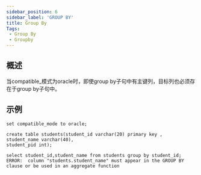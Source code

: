 ```yaml
---
sidebar_position: 6
sidebar_label: 'GROUP BY'
title: Group By
Tags:
 - Group By
 - Groupby
---
```


## 概述
当compatible_模式为oracle时，即使group by子句中有主键列，目标列也必须存在于group by子句中。

## 示例
```
set compatible_mode to oracle;

create table students(student_id varchar(20) primary key ,
student_name varchar(40),
student_pid int);

select student_id,student_name from students group by student_id;
ERROR:  column "students.student_name" must appear in the GROUP BY clause or be used in an aggregate function
```
